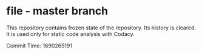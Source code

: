 # file - master branch

This repository contains frozen state of the repository.
Its history is cleared. It is used only for static code
analysis with Codacy.

Commit Time: 1690265191